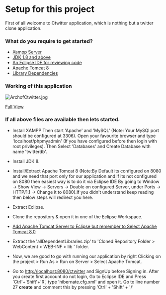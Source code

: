 # Setup for this project #

First of all welcome to Ctwitter application, which is nothing but a twitter clone application.
### What do you require to get started? ###

* [Xampp Server](https://www.apachefriends.org/download.html)
* [JDK 1.8 and above](http://www.oracle.com/technetwork/java/javase/downloads/jdk8-downloads-2133151.html)
* [An Eclipse IDE for reviewing code](https://eclipse.org/downloads/)
* [Apache Tomcat 8](https://tomcat.apache.org/download-80.cgi)
* [Library Dependencies]()

### Working of this application ###

![ArchofCtwitter.jpg](https://bitbucket.org/repo/8GnbyA/images/2025643578-ArchofCtwitter.jpg)

[Full View](https://bitbucket.org/repo/8GnbyA/images/2025643578-ArchofCtwitter.jpg)

### If all above files are available then lets started. ###

* Install XAMPP
 Then start 'Apache' and 'MySQL' (Note: Your MySQl port should be configured at 3306). Open your favourite browser and type 'localhost/phpmyadmin' (If you have configured before then login with root privileges). Then Select 'Databases' and Create Database with name 'twitterdb'.

* Install JDK 8.

* Install/Extract Apache Tomcat 8 
(Note:By Default its configured on 8080 and we need that port only for our application and if its not configured on 8080 then easiest way is to do it via Eclipse IDE By going to Window -> Show View -> Servers -> Double on configured Server, under Ports -> HTTP/1.1 -> Change it to 8080).If you didn't understand keep reading then below steps will redirect you here.

* Extract Eclipse.

* Clone the repository & open it in one of the Eclipse Workspace.

* [Add Apache Tomcat Server to Eclipse but remember to Select Apache Tomcat 8.0](https://www.eclipse.org/webtools/jst/components/ws/1.0M9/tutorials/InstallTomcat.html)

* Extract the 'allDependentLibraries.zip' to 'Cloned Repository Folder > WebContent > WEB-INF > lib ' folder.

* Now, we are good to go with running our application by right Clicking on the project > Run As > Run on Server > Select Apache Tomcat.

* Go to [http://localhost:8080/ctwitter](http://localhost:8080/ctwitter)
and SignUp before Signing in. After you create first account do not login, Go to Eclipse IDE and Press 'Ctrl'+'Shift'+'R', type 'hibernate.cfg.xml' and open it. Go to line number 27 **<property name="hbm2ddl.auto">create</property>** and comment this by pressing 'Ctrl' + 'Shift' + '/'